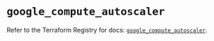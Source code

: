 # `google_compute_autoscaler`

Refer to the Terraform Registry for docs: [`google_compute_autoscaler`](https://registry.terraform.io/providers/hashicorp/google/5.20.0/docs/resources/compute_autoscaler).
